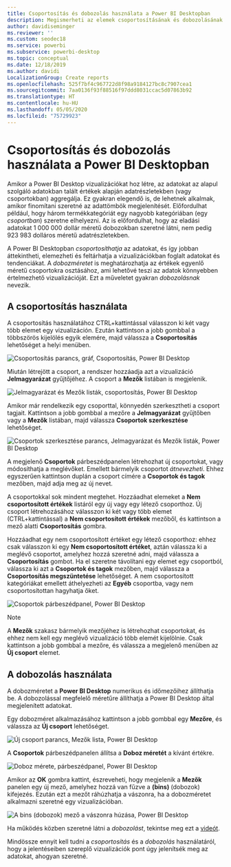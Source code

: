 ```yaml
---
title: Csoportosítás és dobozolás használata a Power BI Desktopban
description: Megismerheti az elemek csoportosításának és dobozolásának folyamatát a Power BI Desktopban
author: davidiseminger
ms.reviewer: ''
ms.custom: seodec18
ms.service: powerbi
ms.subservice: powerbi-desktop
ms.topic: conceptual
ms.date: 12/18/2019
ms.author: davidi
LocalizationGroup: Create reports
ms.openlocfilehash: 525f7bf4c967722d8f98a9184127bc8c7907cea1
ms.sourcegitcommit: 7aa0136f93f88516f97ddd8031ccac5d07863b92
ms.translationtype: HT
ms.contentlocale: hu-HU
ms.lasthandoff: 05/05/2020
ms.locfileid: "75729923"
---
```

# <a name="use-grouping-and-binning-in-power-bi-desktop"></a>Csoportosítás és dobozolás használata a Power BI Desktopban
Amikor a Power BI Desktop vizualizációkat hoz létre, az adatokat az alapul szolgáló adatokban talált értékek alapján adatrészletekben (vagy csoportokban) aggregálja. Ez gyakran elegendő is, de lehetnek alkalmak, amikor finomítani szeretné az adattömbök megjelenítését. Előfordulhat például, hogy három termékkategóriát egy nagyobb kategóriában (egy *csoportban*) szeretne elhelyezni. Az is előfordulhat, hogy az eladási adatokat 1 000 000 dollár méretű dobozokban szeretné látni, nem pedig 923 983 dolláros méretű adatrészletekben.

A Power BI Desktopban *csoportosíthatja* az adatokat, és így jobban áttekintheti, elemezheti és feltárhatja a vizualizációkban foglalt adatokat és tendenciákat. A *dobozméretet* is meghatározhatja az értékek egyenlő méretű csoportokra osztásához, ami lehetővé teszi az adatok könnyebben értelmezhető vizualizációját. Ezt a műveletet gyakran *dobozolásnak* nevezik.

## <a name="using-grouping"></a>A csoportosítás használata
A csoportosítás használatához CTRL+kattintással válasszon ki két vagy több elemet egy vizualizáción. Ezután kattintson a jobb gombbal a többszörös kijelölés egyik elemére, majd válassza a **Csoportosítás** lehetőséget a helyi menüben.

![Csoportosítás parancs, gráf, Csoportosítás, Power BI Desktop](media/desktop-grouping-and-binning/grouping-binning_1.png)

Miután létrejött a csoport, a rendszer hozzáadja azt a vizualizáció **Jelmagyarázat** gyűjtőjéhez. A csoport a **Mezők** listában is megjelenik.

![Jelmagyarázat és Mezők listák, csoportosítás, Power BI Desktop](media/desktop-grouping-and-binning/grouping-binning_2.png)

Amikor már rendelkezik egy csoporttal, könnyedén szerkesztheti a csoport tagjait. Kattintson a jobb gombbal a mezőre a **Jelmagyarázat** gyűjtőben vagy a **Mezők** listában, majd válassza **Csoportok szerkesztése** lehetőséget.

![Csoportok szerkesztése parancs, Jelmagyarázat és Mezők listák, Power BI Desktop](media/desktop-grouping-and-binning/grouping-binning_3.png)

A megjelenő **Csoportok** párbeszédpanelen létrehozhat új csoportokat, vagy módosíthatja a meglévőket. Emellett bármelyik csoportot *átnevezheti*. Ehhez egyszerűen kattintson duplán a csoport címére a **Csoportok és tagok** mezőben, majd adja meg az új nevet.

A csoportokkal sok mindent megtehet. Hozzáadhat elemeket a **Nem csoportosított értékek** listáról egy új vagy egy létező csoporthoz. Új csoport létrehozásához válasszon ki két vagy több elemet (CTRL+kattintással) a **Nem csoportosított értékek** mezőből, és kattintson a mező alatti **Csoportosítás** gombra.

Hozzáadhat egy nem csoportosított értéket egy létező csoporthoz: ehhez csak válasszon ki egy **Nem csoportosított értéket**, aztán válassza ki a meglévő csoportot, amelyhez hozzá szeretné adni, majd válassza a **Csoportosítás** gombot. Ha el szeretne távolítani egy elemet egy csoportból, válassza ki azt a **Csoportok és tagok** mezőben, majd válassza a **Csoportosítás megszüntetése** lehetőséget. A nem csoportosított kategóriákat emellett áthelyezheti az **Egyéb** csoportba, vagy nem csoportosítottan hagyhatja őket.

![Csoportok párbeszédpanel, Power BI Desktop](media/desktop-grouping-and-binning/grouping-binning_4.png)

> [!NOTE]
> A **Mezők** szakasz bármelyik mezőjéhez is létrehozhat csoportokat, és ehhez nem kell egy meglévő vizualizáció több elemét kijelölnie. Csak kattintson a jobb gombbal a mezőre, és válassza a megjelenő menüben az **Új csoport** elemet.

## <a name="using-binning"></a>A dobozolás használata
A dobozméretet a **Power BI Desktop** numerikus és időmezőihez állíthatja be. A dobozolással megfelelő méretűre állíthatja a Power BI Desktop által megjelenített adatokat.

Egy dobozméret alkalmazásához kattintson a jobb gombbal egy **Mezőre**, és válassza az **Új csoport** lehetőséget.

![Új csoport parancs, Mezők lista, Power BI Desktop](media/desktop-grouping-and-binning/grouping-binning_5.png)

A **Csoportok** párbeszédpanelen állítsa a **Doboz méretét** a kívánt értékre.

![Doboz mérete, párbeszédpanel, Power BI Desktop](media/desktop-grouping-and-binning/grouping-binning_6.png)

Amikor az **OK** gombra kattint, észreveheti, hogy megjelenik a **Mezők** panelen egy új mező, amelyhez hozzá van fűzve a **(bins)** (dobozok) kifejezés. Ezután ezt a mezőt ráhúzhatja a vászonra, ha a dobozméretet alkalmazni szeretné egy vizualizációban.

![A bins (dobozok) mező a vászonra húzása, Power BI Desktop](media/desktop-grouping-and-binning/grouping-binning_7.png)

Ha működés közben szeretné látni a *dobozolást*, tekintse meg ezt a [videót](https://www.youtube.com/watch?v=BRvdZSfO0DY).

Mindössze ennyit kell tudni a *csoportosítás* és a *dobozolás* használatáról, hogy a jelentéseiben szereplő vizualizációk pont úgy jelenítsék meg az adatokat, ahogyan szeretné.
